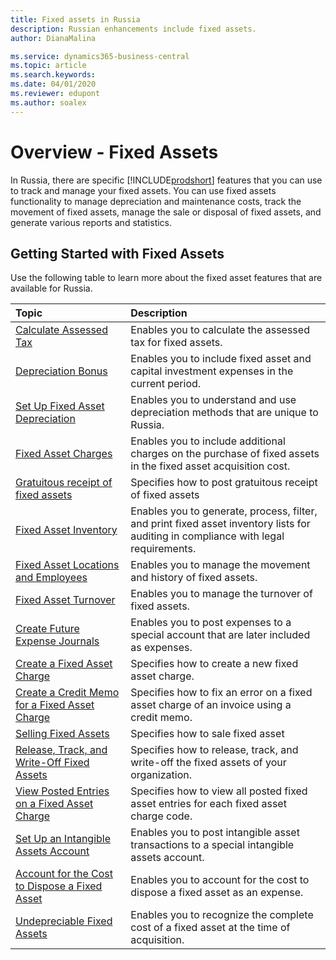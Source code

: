 ```yaml
---
title: Fixed assets in Russia
description: Russian enhancements include fixed assets.
author: DianaMalina

ms.service: dynamics365-business-central
ms.topic: article
ms.search.keywords:
ms.date: 04/01/2020
ms.reviewer: edupont
ms.author: soalex
---
```


# Overview - Fixed Assets

In Russia, there are specific [!INCLUDE[prodshort](../../includes/prodshort.md)] features that you can use to track and manage your fixed assets. You can use fixed assets functionality to manage depreciation and maintenance costs, track the movement of fixed assets, manage the sale or disposal of fixed assets, and generate various reports and statistics.

## Getting Started with Fixed Assets

Use the following table to learn more about the fixed asset features that are available for Russia.


| Topic                                                     | Description                                                  |
| :-------------------------------------------------------- | :----------------------------------------------------------- |
| [Calculate Assessed Tax](How-to-Calculate-Assessed-Tax.md)                        | Enables you to calculate the assessed tax for fixed assets.  |
| [Depreciation Bonus](Depreciation-Bonus.md)                                    | Enables you to include fixed asset and capital investment expenses in the current period. |
| [Set Up Fixed Asset Depreciation](../../fa-how-setup-depreciation.md)               | Enables you to understand and use depreciation methods that are unique to Russia. |
| [Fixed Asset Charges](Fixed-Asset-Charges.md)                                   | Enables you to include additional charges on the purchase of fixed assets in the fixed asset acquisition cost. |
|[Gratuitous receipt of fixed assets](Gratuitous-receipt-of-fixed-assets.md)| Specifies how to post gratuitous receipt of fixed assets|
| [Fixed Asset Inventory](Fixed-Asset-Inventory.md)                                 | Enables you to generate, process, filter, and print fixed asset inventory lists for auditing in compliance with legal requirements. |
| [Fixed Asset Locations and Employees](Fixed-Asset-Locations-and-Employees.md)                   | Enables you to manage the movement and history of fixed assets. |
| [Fixed Asset Turnover](Fixed-Asset-Turnover.md)                                  | Enables you to manage the turnover of fixed assets.          |
| [Create Future Expense Journals](How-to-Create-Future-Expense-Journals.md)                | Enables you to post expenses to a special account that are later included as expenses. |
| [Create a Fixed Asset Charge](How-to-Create-a-Fixed-Asset-Charge.md)                   | Specifies how to create a new fixed asset charge.            |
| [Create a Credit Memo for a Fixed Asset Charge](How-to-Create-a-Credit-Memo-for-a-Fixed-Asset-Charge.md) | Specifies how to fix an error on a fixed asset charge of an invoice using a credit memo. |
|[Selling Fixed Assets](Sale-of-fixed-assets.md)|Specifies how to sale fixed asset|
| [Release, Track, and Write-Off Fixed Assets](How-to-Release-Track-Write-Off-Fixed-Assets.md)    | Specifies how to release, track, and write-off the fixed assets of your organization. |
| [View Posted Entries on a Fixed Asset Charge](How-to-View-Posted-Entries-on-a-Fixed-Asset-Charge.md)   | Specifies how to view all posted fixed asset entries for each fixed asset charge code. |
| [Set Up an Intangible Assets Account](How-to-Set-Up-an-Intangible-Assets-Account.md)           | Enables you to post intangible asset transactions to a special intangible assets account. |
| [Account for the Cost to Dispose a Fixed Asset](How-to-Account-for-the-Cost-to-Dispose-a-Fixed-Asset.md) | Enables you to account for the cost to dispose a fixed asset as an expense. |
| [Undepreciable Fixed Assets](Undepreciable-Fixed-Assets.md)                            | Enables you to recognize the complete cost of a fixed asset at the time of acquisition. |
